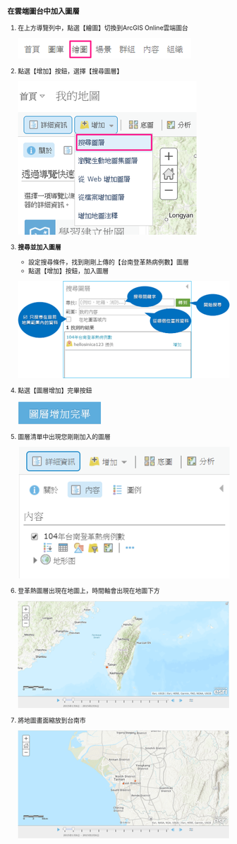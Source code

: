 ### 在雲端圖台中加入圖層

1.  在上方導覽列中，點選【繪圖】切換到ArcGIS Online雲端圖台
   
    ![](/assets/ex01/image11.png)

2.  點選【增加】按鈕，選擇【搜尋圖層】
    
    ![](/assets/ex01/image12.png)
    
3.  **搜尋並加入圖層**
    
    - 設定搜尋條件，找到剛剛上傳的【台南登革熱病例數】圖層
    - 點選【增加】按鈕，加入圖層

    ![](/assets/ex01/image13.png)

5.  點選【圖層增加】完畢按鈕
    
    ![](/assets/ex01/image14.png)

6.  圖層清單中出現您剛剛加入的圖層
    
    ![](/assets/ex01/image15.png)

7.  登革熱圖層出現在地圖上，時間軸會出現在地圖下方

    ![](/assets/ex01/image16.png)

8.  將地圖畫面縮放到台南市

    ![](/assets/ex01/image17.png)
